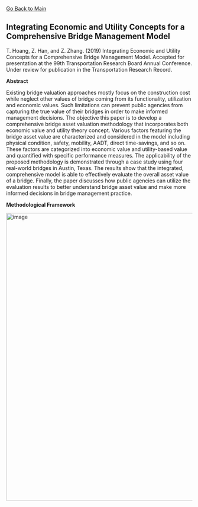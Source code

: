 [Go Back to Main](https://trinhshub.github.io/)

## Integrating Economic and Utility Concepts for a Comprehensive Bridge Management Model

T. Hoang, Z. Han, and Z. Zhang. (2019) Integrating Economic and Utility Concepts for a Comprehensive Bridge Management Model. Accepted for presentation at the 99th Transportation Research Board Annual Conference. Under review for publication in the Transportation Research Record.

**Abstract**

Existing bridge valuation approaches mostly focus on the construction cost while neglect other values of bridge coming from its functionality, utilization and economic values. Such limitations can prevent public agencies from capturing the true value of their bridges in order to make informed management decisions. The objective this paper is to develop a comprehensive bridge asset valuation methodology that incorporates both economic value and utility theory concept. Various factors featuring the bridge asset value are characterized and considered in the model including physical condition, safety, mobility, AADT, direct time-savings, and so on. These factors are categorized into economic value and utility-based value and quantified with specific performance measures. The applicability of the proposed methodology is demonstrated through a case study using four real-world bridges in Austin, Texas.  The results show that the integrated, comprehensive model is able to effectively evaluate the overall asset value of a bridge. Finally, the paper discusses how public agencies can utilize the evaluation results to better understand bridge asset value and make more informed decisions in bridge management practice.

**Methodological Framework**

<img width="777" alt="image" src="https://user-images.githubusercontent.com/47671910/68419951-dc232380-0160-11ea-86e4-cdc86c25db21.png">
